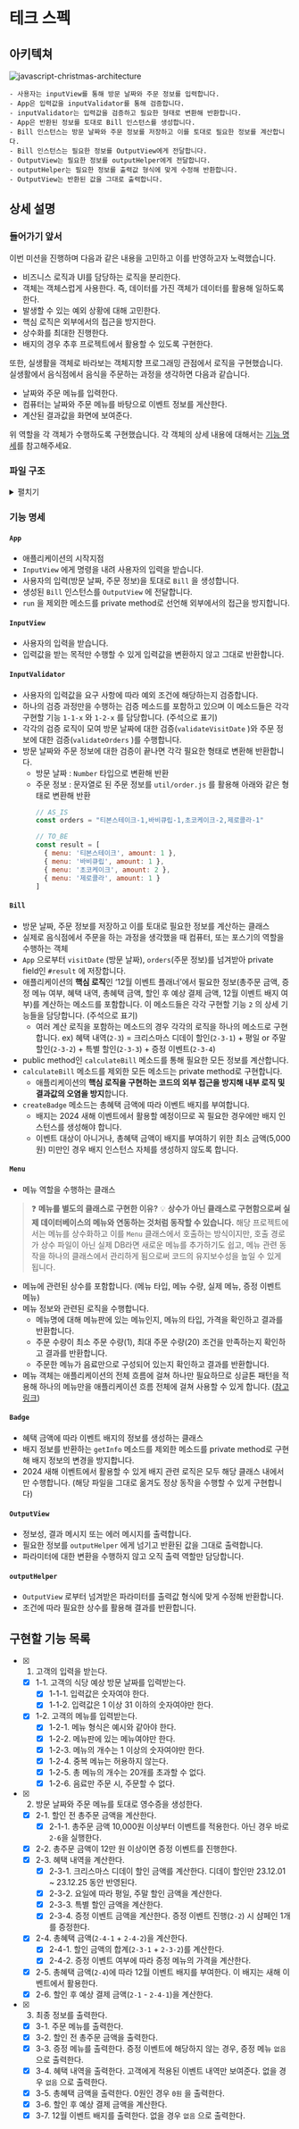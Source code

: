 # 테크 스펙
## 아키텍쳐
![javascript-christmas-architecture](/docs/image/javascript-christmas-architecture.png)

```
- 사용자는 inputView를 통해 방문 날짜와 주문 정보를 입력합니다.
- App은 입력값을 inputValidator를 통해 검증합니다.
- inputValidator는 입력값을 검증하고 필요한 형태로 변환해 반환합니다.
- App은 반환된 정보를 토대로 Bill 인스턴스를 생성합니다.
- Bill 인스턴스는 방문 날짜와 주문 정보를 저장하고 이를 토대로 필요한 정보를 계산합니다.
- Bill 인스턴스는 필요한 정보를 OutputView에게 전달합니다.
- OutputView는 필요한 정보를 outputHelper에게 전달합니다.
- outputHelper는 필요한 정보를 출력값 형식에 맞게 수정해 반환합니다.
- OutputView는 반환된 값을 그대로 출력합니다.
```

## 상세 설명
### 들어가기 앞서
이번 미션을 진행하며 다음과 같은 내용을 고민하고 이를 반영하고자 노력했습니다.
- 비즈니스 로직과 UI를 담당하는 로직을 분리한다.
- 객체는 객체스럽게 사용한다. 즉, 데이터를 가진 객체가 데이터를 활용해 일하도록 한다.
- 발생할 수 있는 예외 상황에 대해 고민한다.
- 핵심 로직은 외부에서의 접근을 방지한다.
- 상수화를 최대한 진행한다.
- 배지의 경우 추후 프로젝트에서 활용할 수 있도록 구현한다.

또한, 실생활을 객체로 바라보는 객체지향 프로그래밍 관점에서 로직을 구현했습니다.
실생활에서 음식점에서 음식을 주문하는 과정을 생각하면 다음과 같습니다.
- 날짜와 주문 메뉴를 입력한다.
- 컴퓨터는 날짜와 주문 메뉴를 바탕으로 이벤트 정보를 게산한다.
- 계산된 결과값을 화면에 보여준다.

위 역할을 각 객체가 수행하도록 구현했습니다. 각 객체의 상세 내용에 대해서는 [기능 명세](#기능-명세)를 참고해주세요.

### 파일 구조
<details>
<summary>펼치기</summary>
<div>

```
📦javascript-christmas-6-gouz7514
 ┣ 📂__tests__
 ┃ ┣ 📂class
 ┃ ┃ ┣ 📜BadgeTest.js
 ┃ ┃ ┣ 📜BillTest.js
 ┃ ┃ ┗ 📜MenuTest.js
 ┃ ┣ 📂util
 ┃ ┃ ┣ 📜DateTest.js
 ┃ ┃ ┣ 📜OrderTest.js
 ┃ ┃ ┗ 📜OutputHelperTest.js
 ┃ ┣ 📂validator
 ┃ ┃ ┗ 📜InputValidatorTest.js
 ┃ ┣ 📜.DS_Store
 ┃ ┣ 📜ApplicationTest.js
 ┃ ┗ 📜OutputViewTest.js
 ┣ 📂docs
 ┃ ┗ 📜README.md
 ┣ 📂src
 ┃ ┣ 📂class
 ┃ ┃ ┣ 📜Badge.js
 ┃ ┃ ┣ 📜Bill.js
 ┃ ┃ ┗ 📜Menu.js
 ┃ ┣ 📂constants
 ┃ ┃ ┣ 📜badge.js
 ┃ ┃ ┣ 📜constant.js
 ┃ ┃ ┣ 📜error.js
 ┃ ┃ ┣ 📜menu.js
 ┃ ┃ ┗ 📜message.js
 ┃ ┣ 📂util
 ┃ ┃ ┣ 📜date.js
 ┃ ┃ ┣ 📜order.js
 ┃ ┃ ┗ 📜outputHelper.js
 ┃ ┣ 📂validator
 ┃ ┃ ┗ 📜InputValidator.js
 ┃ ┣ 📜App.js
 ┃ ┣ 📜InputView.js
 ┃ ┣ 📜OutputView.js
 ┃ ┗ 📜index.js
```

</div>
</details>

### 기능 명세
#### `App` 
- 애플리케이션의 시작지점
- `InputView` 에게 명령을 내려 사용자의 입력을 받습니다.
- 사용자의 입력(방문 날짜, 주문 정보)을 토대로 `Bill` 을 생성합니다.
- 생성된 `Bill` 인스턴스를 `OutputView` 에 전달합니다.
- `run` 을 제외한 메소드를 private method로 선언해 외부에서의 접근을 방지합니다.

#### `InputView`
- 사용자의 입력을 받습니다.
- 입력값을 받는 목적만 수행할 수 있게 입력값을 변환하지 않고 그대로 반환합니다.

#### `InputValidator`
- 사용자의 입력값을 요구 사항에 따라 예외 조건에 해당하는지 검증합니다.
- 하나의 검증 과정만을 수행하는 검증 메소드를 포함하고 있으며 이 메소드들은 각각 구현할 기능 `1-1-x` 와 `1-2-x` 를 담당합니다. (주석으로 표기)
- 각각의 검증 로직이 모여 방문 날짜에 대한 검증(`validateVisitDate` )와 주문 정보에 대한 검증(`validateOrders` )를 수행합니다.
- 방문 날짜와 주문 정보에 대한 검증이 끝나면 각각 필요한 형태로 변환해 반환합니다.
  - 방문 날짜 : `Number` 타입으로 변환해 반환
  - 주문 정보 : 문자열로 된 주문 정보를 `util/order.js` 를 활용해 아래와 같은 형태로 변환해 반환
    ```javascript
    // AS_IS
    const orders = "티본스테이크-1,바비큐립-1,초코케이크-2,제로콜라-1"
    
    // TO_BE
    const result = [
      { menu: '티본스테이크', amount: 1 },
      { menu: '바비큐립', amount: 1 },
      { menu: '초코케이크', amount: 2 },
      { menu: '제로콜라', amount: 1 }
    ]
    ```

#### `Bill`
- 방문 날짜, 주문 정보를 저장하고 이를 토대로 필요한 정보를 계산하는 클래스
- 실제로 음식점에서 주문을 하는 과정을 생각했을 때 컴퓨터, 또는 포스기의 역할을 수행하는 객체
- `App` 으로부터 `visitDate` (방문 날짜), `orders`(주문 정보)를 넘겨받아 private field인 `#result` 에 저장합니다.
- 애플리케이션의 **핵심 로직**인 ‘12월 이벤트 플래너’에서 필요한 정보(총주문 금액, 증정 메뉴 여부, 혜택 내역, 총혜택 금액, 할인 후 예상 결제 금액, 12월 이벤트 배지 여부)를 계산하는 메소드를 포함합니다. 이 메소드들은 각각 구현할 기능 `2` 의 상세 기능들을 담당합니다. (주석으로 표기)
  - 여러 계산 로직을 포함하는 메소드의 경우 각각의 로직을 하나의 메소드로 구현합니다.
    ex) 혜택 내역(`2-3`) = 크리스마스 디데이 할인(`2-3-1`) + 평일 or 주말 할인(`2-3-2`) + 특별 할인(`2-3-3`) + 증정 이벤트(`2-3-4`)
- public method인 `calculateBill` 메소드를 통해 필요한 모든 정보를 계산합니다.
- `calculateBill` 메소드를 제외한 모든 메소드는 private method로 구현합니다.
    - 애플리케이션의 **핵심 로직을 구현하는 코드의 외부 접근을 방지해 내부 로직 및 결과값의 오염을 방지**합니다.
- `createBadge` 메소드는 총혜택 금액에 따라 이벤트 배지를 부여합니다.
    - 배지는 2024 새해 이벤트에서 활용할 예정이므로 꼭 필요한 경우에만 배지 인스턴스를 생성해야 합니다.
    - 이벤트 대상이 아니거나, 총혜택 금액이 배지를 부여하기 위한 최소 금액(5,000원) 미만인 경우 배지 인스턴스 자체를 생성하지 않도록 합니다.

#### `Menu`
- 메뉴 역할을 수행하는 클래스
> ❓ **메뉴를 별도의 클래스로 구현한 이유?**
> 💡 **상수가 아닌 클래스로 구현함으로써 실제 데이터베이스의 메뉴와 연동하는 것처럼 동작할 수 있습니다.**
> 해당 프로젝트에서는 메뉴를 상수화하고 이를 `Menu` 클래스에서 호출하는 방식이지만, 호출 경로가 상수 파일이 아닌 실제 DB라면 새로운 메뉴를 추가하기도 쉽고, 메뉴 관련 동작을 하나의 클래스에서 관리하게 됨으로써 코드의 유지보수성을 높일 수 있게 됩니다.

- 메뉴에 관련된 상수를 포함합니다. (메뉴 타입, 메뉴 수량, 실제 메뉴, 증정 이벤트 메뉴)
- 메뉴 정보와 관련된 로직을 수행합니다.
  - 메뉴명에 대해 메뉴판에 있는 메뉴인지, 메뉴의 타입, 가격을 확인하고 결과를 반환합니다.
  - 주문 수량이 최소 주문 수량(1), 최대 주문 수량(20) 조건을 만족하는지 확인하고 결과를 반환합니다.
  - 주문한 메뉴가 음료만으로 구성되어 있는지 확인하고 결과를 반환합니다.
- 메뉴 객체는 애플리케이션의 전체 흐름에 걸쳐 하나만 필요하므로 싱글톤 패턴을 적용해 하나의 메뉴만을 애플리케이션 흐름 전체에 걸쳐 사용할 수 있게 합니다. ([참고 링크](https://bugoverdose.github.io/development/singleton-and-react-state-management/))

#### `Badge`
- 혜택 금액에 따라 이벤트 배지의 정보를 생성하는 클래스
- 배지 정보를 반환하는 `getInfo` 메소드를 제외한 메소드를 private method로 구현해 배지 정보의 변경을 방지합니다.
- 2024 새해 이벤트에서 활용할 수 있게 배지 관련 로직은 모두 해당 클래스 내에서만 수행합니다. (해당 파일을 그대로 옮겨도 정상 동작을 수행할 수 있게 구현합니다)

#### `OutputView`
- 정보성, 결과 메시지 또는 에러 메시지를 출력합니다.
- 필요한 정보를 `outputHelper` 에게 넘기고 반환된 값을 그대로 출력합니다.
- 파라미터에 대한 변환을 수행하지 않고 오직 출력 역할만 담당합니다.

#### `outputHelper`
- `OutputView` 로부터 넘겨받은 파라미터를 출력값 형식에 맞게 수정해 반환합니다.
- 조건에 따라 필요한 상수를 활용해 결과를 반환합니다.

## 구현할 기능 목록
- [x] 1. 고객의 입력을 받는다.
  - [x] 1-1. 고객의 식당 예상 방문 날짜를 입력받는다.
    - [x] 1-1-1. 입력값은 숫자여야 한다.
    - [x] 1-1-2. 입력값은 1 이상 31 이하의 숫자여야만 한다.
  - [x] 1-2. 고객의 메뉴를 입력받는다.
    - [x] 1-2-1. 메뉴 형식은 예시와 같아야 한다.
    - [x] 1-2-2. 메뉴판에 있는 메뉴여야만 한다.
    - [x] 1-2-3. 메뉴의 개수는 1 이상의 숫자여야만 한다.
    - [x] 1-2-4. 중복 메뉴는 허용하지 않는다.
    - [x] 1-2-5. 총 메뉴의 개수는 20개를 초과할 수 없다.
    - [x] 1-2-6. 음료만 주문 시, 주문할 수 없다.
- [x] 2. 방문 날짜와 주문 메뉴를 토대로 영수증을 생성한다.
  - [x] 2-1. 할인 전 총주문 금액을 계산한다.
    - [x] 2-1-1. 총주문 금액 10,000원 이상부터 이벤트를 적용한다. 아닌 경우 바로 `2-6`을 실행한다.
  - [x] 2-2. 총주문 금액이 12만 원 이상이면 증정 이벤트를 진행한다.
  - [x] 2-3. 혜택 내역을 계산한다.
    - [x] 2-3-1. 크리스마스 디데이 할인 금액를 계산한다. 디데이 할인만 23.12.01 ~ 23.12.25 동안 반영된다.
    - [x] 2-3-2. 요일에 따라 평일, 주말 할인 금액을 계산한다.
    - [x] 2-3-3. 특별 할인 금액을 계산한다.
    - [x] 2-3-4. 증정 이벤트 금액을 계산한다. 증정 이벤트 진행(`2-2`) 시 샴페인 1개를 증정한다.
  - [x] 2-4. 총혜택 금액(`2-4-1` + `2-4-2`)을 계산한다.
    - [x] 2-4-1. 할인 금액의 합계(`2-3-1` + `2-3-2`)를 계산한다.
    - [x] 2-4-2. 증정 이벤트 여부에 따라 증정 메뉴의 가격을 계산한다.
  - [x] 2-5. 총혜택 금액(`2-4`)에 따라 12월 이벤트 배지를 부여한다. 이 배지는 새해 이벤트에서 활용한다.
  - [x] 2-6. 할인 후 예상 결제 금액(`2-1` - `2-4-1`)을 계산한다.
- [x] 3. 최종 정보를 출력한다.
  - [x] 3-1. 주문 메뉴를 출력한다.
  - [x] 3-2. 할인 전 총주문 금액을 출력한다.
  - [x] 3-3. 증정 메뉴를 출력한다. 증정 이벤트에 해당하지 않는 경우, 증정 메뉴 `없음` 으로 출력한다.
  - [x] 3-4. 혜택 내역을 출력한다. 고객에게 적용된 이벤트 내역만 보여준다. 없을 경우 `없음` 으로 출력한다.
  - [x] 3-5. 총혜택 금액을 출력한다. 0원인 경우 `0원` 을 출력한다.
  - [x] 3-6. 할인 후 예상 결제 금액을 계산한다.
  - [x] 3-7. 12월 이벤트 배지를 출력한다. 없을 경우 `없음` 으로 출력한다.
